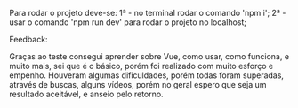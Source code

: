Para rodar o projeto deve-se:
1ª - no terminal rodar o comando 'npm i';
2ª - usar o comando 'npm run dev' para rodar o projeto no localhost;

Feedback:

Graças ao teste consegui aprender sobre Vue, como usar, como funciona, e muito mais, sei que é o básico, porém foi realizado com muito esforço e empenho.
Houveram algumas dificuldades, porém todas foram superadas, através de buscas, alguns vídeos, porém no geral espero que seja um resultado aceitável, e anseio pelo retorno. 
